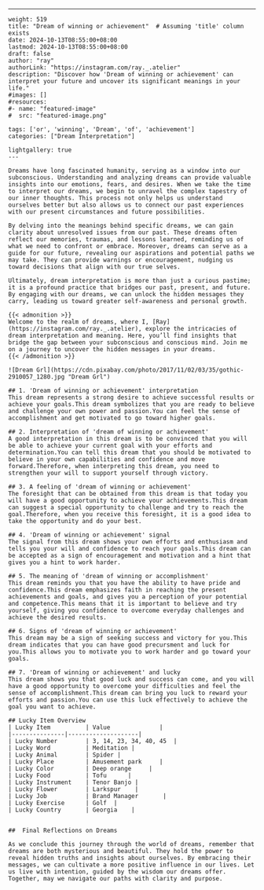 ---
    weight: 519
    title: "Dream of winning or achievement"  # Assuming 'title' column exists
    date: 2024-10-13T08:55:00+08:00
    lastmod: 2024-10-13T08:55:00+08:00
    draft: false
    author: "ray"
    authorLink: "https://instagram.com/ray._.atelier"
    description: "Discover how 'Dream of winning or achievement' can interpret your future and uncover its significant meanings in your life."
    #images: []
    #resources:
    #- name: "featured-image"
    #  src: "featured-image.png"
    
    tags: ['or', 'winning', 'Dream', 'of', 'achievement']
    categories: ["Dream Interpretation"]
    
    lightgallery: true
    ---
    
    Dreams have long fascinated humanity, serving as a window into our subconscious. Understanding and analyzing dreams can provide valuable insights into our emotions, fears, and desires. When we take the time to interpret our dreams, we begin to unravel the complex tapestry of our inner thoughts. This process not only helps us understand ourselves better but also allows us to connect our past experiences with our present circumstances and future possibilities.
    
    By delving into the meanings behind specific dreams, we can gain clarity about unresolved issues from our past. These dreams often reflect our memories, traumas, and lessons learned, reminding us of what we need to confront or embrace. Moreover, dreams can serve as a guide for our future, revealing our aspirations and potential paths we may take. They can provide warnings or encouragement, nudging us toward decisions that align with our true selves.
    
    Ultimately, dream interpretation is more than just a curious pastime; it is a profound practice that bridges our past, present, and future. By engaging with our dreams, we can unlock the hidden messages they carry, leading us toward greater self-awareness and personal growth.
    
    {{< admonition >}}
    Welcome to the realm of dreams, where I, [Ray](https://instagram.com/ray._.atelier), explore the intricacies of dream interpretation and meaning. Here, you’ll find insights that bridge the gap between your subconscious and conscious mind. Join me on a journey to uncover the hidden messages in your dreams.
    {{< /admonition >}}
    
    ![Dream Grl](https://cdn.pixabay.com/photo/2017/11/02/03/35/gothic-2910057_1280.jpg "Dream Grl")
    
    ## 1. 'Dream of winning or achievement' interpretation
    This dream represents a strong desire to achieve successful results or achieve your goals.This dream symbolizes that you are ready to believe and challenge your own power and passion.You can feel the sense of accomplishment and get motivated to go toward higher goals.
    
    ## 2. Interpretation of 'dream of winning or achievement'
    A good interpretation in this dream is to be convinced that you will be able to achieve your current goal with your efforts and determination.You can tell this dream that you should be motivated to believe in your own capabilities and confidence and move forward.Therefore, when interpreting this dream, you need to strengthen your will to support yourself through victory.
    
    ## 3. A feeling of 'dream of winning or achievement'
    The foresight that can be obtained from this dream is that today you will have a good opportunity to achieve your achievements.This dream can suggest a special opportunity to challenge and try to reach the goal.Therefore, when you receive this foresight, it is a good idea to take the opportunity and do your best.
    
    ## 4. 'Dream of winning or achievement' signal
    The signal from this dream shows your own efforts and enthusiasm and tells you your will and confidence to reach your goals.This dream can be accepted as a sign of encouragement and motivation and a hint that gives you a hint to work harder.
    
    ## 5. The meaning of 'dream of winning or accomplishment'
    This dream reminds you that you have the ability to have pride and confidence.This dream emphasizes faith in reaching the present achievements and goals, and gives you a perception of your potential and competence.This means that it is important to believe and try yourself, giving you confidence to overcome everyday challenges and achieve the desired results.
    
    ## 6. Signs of 'dream of winning or achievement'
    This dream may be a sign of seeking success and victory for you.This dream indicates that you can have good precursment and luck for you.This allows you to motivate you to work harder and go toward your goals.
    
    ## 7. 'Dream of winning or achievement' and lucky
    This dream shows you that good luck and success can come, and you will have a good opportunity to overcome your difficulties and feel the sense of accomplishment.This dream can bring you luck to reward your efforts and passion.You can use this luck effectively to achieve the goal you want to achieve.
    
    ## Lucky Item Overview
    | Lucky Item          | Value              |
    |---------------|--------------------|
    | Lucky Number        | 3, 14, 23, 34, 40, 45  |
    | Lucky Word          | Meditation |
    | Lucky Animal        | Spider |
    | Lucky Place         | Amusement park     |
    | Lucky Color         | Deep orange     |
    | Lucky Food          | Tofu      |
    | Lucky Instrument    | Tenor Banjo |
    | Lucky Flower        | Larkspur    |
    | Lucky Job           | Brand Manager       |
    | Lucky Exercise      | Golf  |
    | Lucky Country       | Georgia    |
    
    
    ##  Final Reflections on Dreams
    
    As we conclude this journey through the world of dreams, remember that dreams are both mysterious and beautiful. They hold the power to reveal hidden truths and insights about ourselves. By embracing their messages, we can cultivate a more positive influence in our lives. Let us live with intention, guided by the wisdom our dreams offer. Together, may we navigate our paths with clarity and purpose.
    